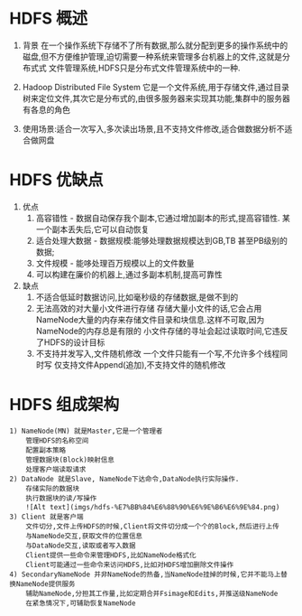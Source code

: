 # HDFS 概述
1. 背景 在一个操作系统下存储不了所有数据,那么就分配到更多的操作系统中的磁盘,但不方便维护管理,迫切需要一种系统来管理多台机器上的文件,这就是分布式式
文件管理系统,HDFS只是分布式文件管理系统中的一种.

2. Hadoop Distributed File System 它是一个文件系统,用于存储文件,通过目录树来定位文件,其次它是分布式的,由很多服务器来实现其功能,集群中的服务器有各息的角色

3. 使用场景:适合一次写入,多次读出场景,且不支持文件修改,适合做数据分析不适合做网盘

# HDFS 优缺点
1. 优点 
    1) 高容错性 - 数据自动保存我个副本,它通过增加副本的形式,提高容错性. 某一个副本丢失后,它可以自动恢复
    2) 适合处理大数据 - 数据规模:能够处理数据规模达到GB,TB 甚至PB级别的数据;
    3) 文件规模 - 能哆处理百万规模以上的文件数量
    4) 可以构建在廉价的机器上,通过多副本机制,提高可靠性
2. 缺点
    1) 不适合低延时数据访问,比如毫秒级的存储数据,是做不到的
    2) 无法高效的对大量小文件进行存储
        存储大量小文件的话,它会占用NameNode大量的内存来存储文件目录和块信息.这样不可取,因为NameNode的内存总是有限的
        小文件存储的寻址会起过读取时间,它违反了HDFS的设计目标
    3) 不支持并发写入,文件随机修改
        一个文件只能有一个写,不允许多个线程同时写
        仅支持文件Append(追加),不支持文件的随机修改

# HDFS 组成架构
    1) NameNode(MN) 就是Master,它是一个管理者
        管理HDFS的名称空间
        配置副本策略
        管理数据块(Block)映射信息
        处理客户端读取请求
    2) DataNode 就是Slave, NameNode下达命令,DataNode执行实际操作.
        存储实际的数据块
        执行数据块的读/写操作
        ![Alt text](imgs/hdfs-%E7%BB%84%E6%88%90%E6%9E%B6%E6%9E%84.png)
    3) Client 就是客户端
        文件切分,文件上传HDFS的时候,Client将文件切分成一个个的Block,然后进行上传
        与NameNode交互,获取文件的位置信息
        与DataNode交互,读取或者写入数据
        Client提供一些命令来管理HDFS,比如NameNode格式化
        Client可能通过一些命令来访问HDFS,比如对HDFS增加删除文件操作
    4) SecondaryNameNode 并非NameNode的热备,当NameNode挂掉的时候,它并不能马上替换NameNode提供服务
        辅助NameNode,分担其工作量,比如定期合并Fsimage和Edits,并推送级NameNode
        在紧急情况下,可辅助恢复NameNode
    

